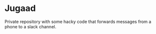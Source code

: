 # Jugaad

Private repository with some hacky code that forwards messages from a phone to a slack channel.
